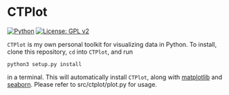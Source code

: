 # CTPlot
[![Python](https://img.shields.io/badge/Python-3.10+-brightgreen.svg)](https://www.python.org)
[![License: GPL v2](https://img.shields.io/badge/license-MIT-blue)](https://github.com/ctpeterson/CTPlot/blob/main/LICENSE)

`CTPlot` is my own personal toolkit for visualizing data in Python. To install, clone this repository, `cd` into `CTPlot`, and run
```
python3 setup.py install
```
in a terminal. This will automatically install `CTPlot`, along with [matplotlib](https://github.com/matplotlib/matplotlib) and [seaborn](https://github.com/mwaskom/seaborn). Please refer to src/ctplot/plot.py for usage.
